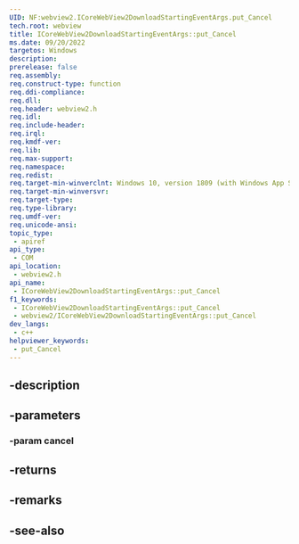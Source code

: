```yaml
---
UID: NF:webview2.ICoreWebView2DownloadStartingEventArgs.put_Cancel
tech.root: webview
title: ICoreWebView2DownloadStartingEventArgs::put_Cancel
ms.date: 09/20/2022
targetos: Windows
description: 
prerelease: false
req.assembly: 
req.construct-type: function
req.ddi-compliance: 
req.dll: 
req.header: webview2.h
req.idl: 
req.include-header: 
req.irql: 
req.kmdf-ver: 
req.lib: 
req.max-support: 
req.namespace: 
req.redist: 
req.target-min-winverclnt: Windows 10, version 1809 (with Windows App SDK 1.1 or later)
req.target-min-winversvr: 
req.target-type: 
req.type-library: 
req.umdf-ver: 
req.unicode-ansi: 
topic_type:
 - apiref
api_type:
 - COM
api_location:
 - webview2.h
api_name:
 - ICoreWebView2DownloadStartingEventArgs::put_Cancel
f1_keywords:
 - ICoreWebView2DownloadStartingEventArgs::put_Cancel
 - webview2/ICoreWebView2DownloadStartingEventArgs::put_Cancel
dev_langs:
 - c++
helpviewer_keywords:
 - put_Cancel
---
```


## -description

## -parameters

### -param cancel

## -returns

## -remarks

## -see-also


